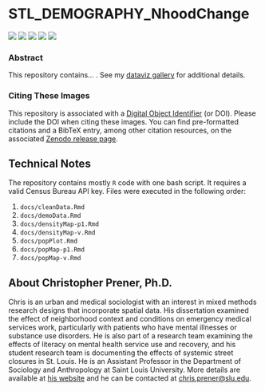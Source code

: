 # STL_DEMOGRAPHY_NhoodChange

[![](https://img.shields.io/badge/extent-st.%20louis%20city-red.svg)](https://github.com/chris-prener/STL_CRIME_Belmar/)
[![](https://img.shields.io/badge/category-crime-orange.svg)](https://github.com/chris-prener/STL_CRIME_Belmar/)
[![](https://img.shields.io/github/release/chris-prener/STL_CRIME_Belmar.svg?label=version)](https://github.com/chris-prener/STL_CRIME_Belmar/releases)
[![](https://img.shields.io/github/last-commit/chris-prener/STL_CRIME_Belmar.svg)](https://github.com/chris-prener/STL_CRIME_Belmar/commits/master)
[![](https://img.shields.io/github/repo-size/chris-prener/STL_CRIME_Belmar.svg)](https://github.com/chris-prener/STL_CRIME_Belmar/)

### Abstract
This repository contains... . See my [dataviz gallery](https://chris-prener.github.io/dataviz/project/stl-pop-change/) for additional details.

### Citing These Images
This repository is associated with a [Digital Object Identifier](https://en.wikipedia.org/wiki/Digital_object_identifier) (or DOI). Please include the DOI when citing these images. You can find pre-formatted citations and a BibTeX entry, among other citation resources, on the associated [Zenodo release page](#).

## Technical Notes
The repository contains mostly `R` code with one bash script. It requires a valid Census Bureau API key. Files were executed in the following order:

1. `docs/cleanData.Rmd`
2. `docs/demoData.Rmd`
3. `docs/densityMap-p1.Rmd`
4. `docs/densityMap-v.Rmd`
5. `docs/popPlot.Rmd`
6. `docs/popMap-p1.Rmd`
7. `docs/popMap-v.Rmd`

## About Christopher Prener, Ph.D.
Chris is an urban and medical sociologist with an interest in mixed methods research designs that incorporate spatial data. His dissertation examined the effect of neighborhood context and conditions on emergency medical services work, particularly with patients who have mental illnesses or substance use disorders. He is also part of a research team examining the effects of literacy on mental health service use and recovery, and his student research team is documenting the effects of systemic street closures in St. Louis. He is an Assistant Professor in the Department of Sociology and Anthropology at Saint Louis University. More details are available at [his website](https://chris-prener.github.io) and he can be contacted at [chris.prener@slu.edu](mailto:chris.prener@slu.edu).
